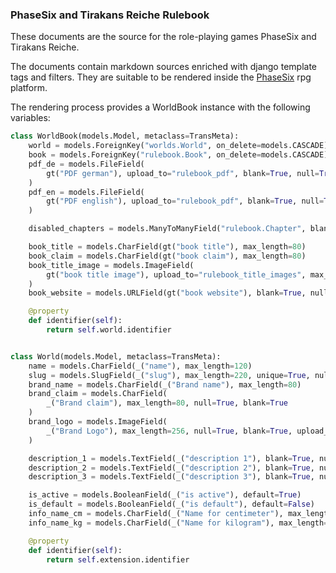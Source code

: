 ### PhaseSix and Tirakans Reiche Rulebook

These documents are the source for the role-playing games PhaseSix and Tirakans Reiche.

The documents contain markdown sources enriched with django template tags and filters. They are suitable to be rendered inside the [PhaseSix](https://github.com/SvenBroeckling/phasesix) rpg platform.

The rendering process provides a WorldBook instance with the following variables:

```python
class WorldBook(models.Model, metaclass=TransMeta):
    world = models.ForeignKey("worlds.World", on_delete=models.CASCADE)
    book = models.ForeignKey("rulebook.Book", on_delete=models.CASCADE)
    pdf_de = models.FileField(
        gt("PDF german"), upload_to="rulebook_pdf", blank=True, null=True
    )
    pdf_en = models.FileField(
        gt("PDF english"), upload_to="rulebook_pdf", blank=True, null=True
    )

    disabled_chapters = models.ManyToManyField("rulebook.Chapter", blank=True)

    book_title = models.CharField(gt("book title"), max_length=80)
    book_claim = models.CharField(gt("book claim"), max_length=80)
    book_title_image = models.ImageField(
        gt("book title image"), upload_to="rulebook_title_images", max_length=256
    )
    book_website = models.URLField(gt("book website"), blank=True, null=True)

    @property
    def identifier(self):
        return self.world.identifier


class World(models.Model, metaclass=TransMeta):
    name = models.CharField(_("name"), max_length=120)
    slug = models.SlugField(_("slug"), max_length=220, unique=True, null=True)
    brand_name = models.CharField(_("Brand name"), max_length=80)
    brand_claim = models.CharField(
        _("Brand claim"), max_length=80, null=True, blank=True
    )
    brand_logo = models.ImageField(
        _("Brand Logo"), max_length=256, null=True, blank=True, upload_to="brand_logos"
    )

    description_1 = models.TextField(_("description 1"), blank=True, null=True)
    description_2 = models.TextField(_("description 2"), blank=True, null=True)
    description_3 = models.TextField(_("description 3"), blank=True, null=True)

    is_active = models.BooleanField(_("is active"), default=True)
    is_default = models.BooleanField(_("is default"), default=False)
    info_name_cm = models.CharField(_("Name for centimeter"), max_length=20, default="cm")
    info_name_kg = models.CharField(_("Name for kilogram"), max_length=20, default="kg")

    @property
    def identifier(self):
        return self.extension.identifier
```
